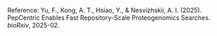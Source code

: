 Reference: Yu, F., Kong, A. T., Hsiao, Y., & Nesvizhskii, A. I. (2025). PepCentric Enables Fast Repository-Scale Proteogenomics Searches. _bioRxiv_, 2025-02.
